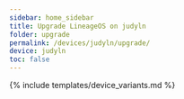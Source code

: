 ```yaml
---
sidebar: home_sidebar
title: Upgrade LineageOS on judyln
folder: upgrade
permalink: /devices/judyln/upgrade/
device: judyln
toc: false
---
```

{% include templates/device_variants.md %}
